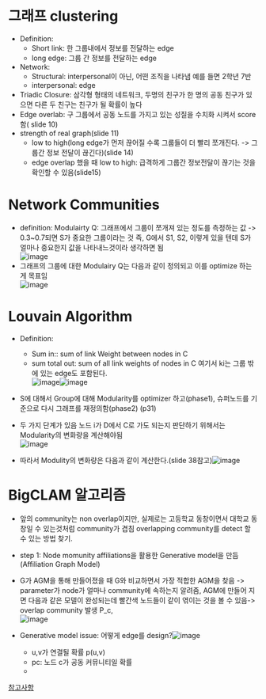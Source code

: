 # 그래프 clustering
* Definition:
  * Short link: 한 그룹내에서 정보를 전달하는 edge
  * long edge: 그룹 간 정보를 전달하는 edge 
* Network:
  * Structural: interpersonal이 아닌, 어떤 조직을 나타냄 예를 들면 2학년 7반
  * interpersonal: edge
* Triadic Closure: 삼각형 형태의 네트워크, 두명의 친구가 한 명의 공동 친구가 있으면 다른 두 친구는 친구가 될 확률이 높다
* Edge overlab: 구 그룹에서 공동 노드를 가지고 있는 성질을 수치화 시켜서 score 함( slide 10)
* strength of real graph(slide 11)
  * low to high(long edge가 먼저 끊어질 수록 그룹들이 더 빨리 쪼개진다. -> 그룹간 정보 전달이 끊긴다)(slide 14)
  * edge overlap 했을 때 low to high: 급격하게 그룹간 정보전달이 끊기는 것을 확인할 수 있음(slide15)
 
# Network Communities
* definition: Modulairty Q: 그래프에서 그룹이 쪼개져 있는 정도를 측정하는 값 -> 0.3~0.7되면 S가 중요한 그룹이라는 것 즉, G에서 S1, S2, 이렇게 있을 텐데 S가 얼마나 중요한지 값을 나타내느것이라 생각하면 됨<br>![image](https://github.com/Jiwon96/papers/assets/65645796/25dcaf0b-6e44-4058-8c47-f77cbc6f9e4c)
* 그래프의 그룹에 대한 Modulairy Q는 다음과 같이 정의되고 이를 optimize 하는게 목표임<br>![image](https://github.com/Jiwon96/papers/assets/65645796/565ef7bf-0380-40a5-8744-99110f1994d1)


# Louvain Algorithm
* Definition:
  * Sum in:: sum of link Weight between nodes in C
  * sum total out: sum of all link weights of nodes in C 여기서 ki는 그룹 밖에 있는 edge도 포함된다.<br>![image](https://github.com/Jiwon96/papers/assets/65645796/6175e242-23d5-404c-9da7-65a74ef0dde5)![image](https://github.com/Jiwon96/papers/assets/65645796/e29ecb68-3db6-4f23-b860-cd9ecd06b925)

* S에 대해서 Group에 대해 Modularity를 optimizer 하고(phase1), 슈퍼노드를 기준으로 다시 그래프를 재정의함(phase2) (p31)
* 두 가지 단계가 있음 노드 i가 D에서 C로 가도 되는지 판단하기 위해서는 Modularity의 변화량을 계산해야됨<br>![image](https://github.com/Jiwon96/papers/assets/65645796/b59c3be7-0689-4d0e-bd53-8845fc4b2f51)
* 따라서 Modulity의 변화량은 다음과 같이 계산한다.(slide 38참고)![image](https://github.com/Jiwon96/papers/assets/65645796/1b646c05-39ef-4613-aa66-1b67902e8c4c)

# BigCLAM 알고리즘
* 앞의 community는 non overlap이지만, 실제로는 고등학교 동창이면서 대학교 동창일 수 있는것처럼 community가 겹침 overlapping community를 detect 할 수 있는 방법 찾기.
* step 1: Node momunity affiliations을 활용한 Generative model을 만듬 (Affiliation Graph Model)
* G가 AGM을 통해 만들어졌을 때 G와 비교하면서 가장 적합한 AGM을 찾음 -> parameter가 node가 얼마나 community에 속하는지 알려줌, AGM에 만들어 지면 다음과 같은 모델이 완성되는데 빨간색 노드들이 같이 엮이는 것을 볼 수 있음-> overlap community 발생 P_c, <br>![image](https://github.com/Jiwon96/papers/assets/65645796/1e0ea640-cfba-41b1-8d70-e073bb1bfb5f)
* Generative model issue: 어떻게 edge를 design?![image](https://github.com/Jiwon96/papers/assets/65645796/8c882b92-a275-4b7e-b8da-df3ff8b7881c)

  * u,v가 연결될 확률 p(u,v)
  * pc: 노드 c가 공동 커뮤니티일 확률
  * 


[참고사항](https://velog.io/@tobigs-gnn1213/4.-Community-Structure-in-Networks)
